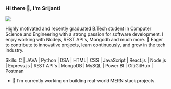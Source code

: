 ### Hi there 👋, I'm Srijanti
![](https://media.licdn.com/dms/image/v2/D5616AQHYeuijgV1dPw/profile-displaybackgroundimage-shrink_350_1400/profile-displaybackgroundimage-shrink_350_1400/0/1737111355613?e=1757548800&v=beta&t=j3ymQl_OKpKvHvtNHWyG7BhHfHWCYZ_kDXB-aVt4eYg)

Highly motivated and recently graduated B.Tech student in Computer Science and Engineering with a strong passion for software development. I enjoy working with Nodejs, REST API's, Mongodb and much more.
🚀 Eager to contribute to innovative projects, learn continuously, and grow in the tech industry.

Skills: C | JAVA | Python | DSA | HTML | CSS | JavaScript | React.js | Node.js | Express.js | REST API's | MongoDB | MySQL | Power BI | Git/GitHub | Postman

- 🔭 I’m currently working on building real-world MERN stack projects. 




